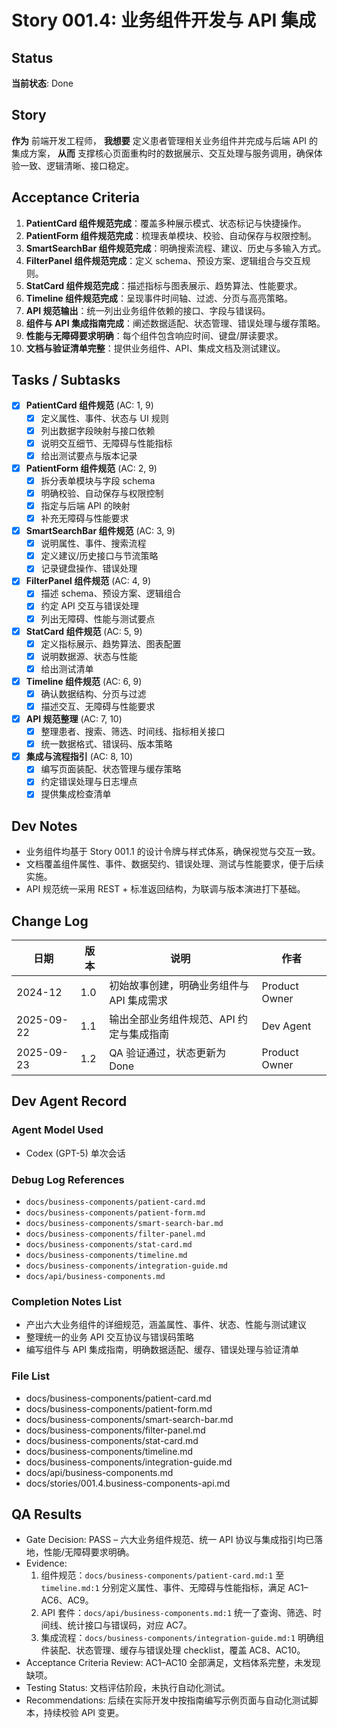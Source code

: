 ﻿# Story 001.4: 业务组件开发与 API 集成

## Status

**当前状态**: Done

## Story

**作为** 前端开发工程师，
**我想要** 定义患者管理相关业务组件并完成与后端 API 的集成方案，
**从而** 支撑核心页面重构时的数据展示、交互处理与服务调用，确保体验一致、逻辑清晰、接口稳定。

## Acceptance Criteria

1. **PatientCard 组件规范完成**：覆盖多种展示模式、状态标记与快捷操作。
2. **PatientForm 组件规范完成**：梳理表单模块、校验、自动保存与权限控制。
3. **SmartSearchBar 组件规范完成**：明确搜索流程、建议、历史与多输入方式。
4. **FilterPanel 组件规范完成**：定义 schema、预设方案、逻辑组合与交互规则。
5. **StatCard 组件规范完成**：描述指标与图表展示、趋势算法、性能要求。
6. **Timeline 组件规范完成**：呈现事件时间轴、过滤、分页与高亮策略。
7. **API 规范输出**：统一列出业务组件依赖的接口、字段与错误码。
8. **组件与 API 集成指南完成**：阐述数据适配、状态管理、错误处理与缓存策略。
9. **性能与无障碍要求明确**：每个组件包含响应时间、键盘/屏读要求。
10. **文档与验证清单完整**：提供业务组件、API、集成文档及测试建议。

## Tasks / Subtasks

- [x] **PatientCard 组件规范** (AC: 1, 9)
  - [x] 定义属性、事件、状态与 UI 规则
  - [x] 列出数据字段映射与接口依赖
  - [x] 说明交互细节、无障碍与性能指标
  - [x] 给出测试要点与版本记录

- [x] **PatientForm 组件规范** (AC: 2, 9)
  - [x] 拆分表单模块与字段 schema
  - [x] 明确校验、自动保存与权限控制
  - [x] 指定与后端 API 的映射
  - [x] 补充无障碍与性能要求

- [x] **SmartSearchBar 组件规范** (AC: 3, 9)
  - [x] 说明属性、事件、搜索流程
  - [x] 定义建议/历史接口与节流策略
  - [x] 记录键盘操作、错误处理

- [x] **FilterPanel 组件规范** (AC: 4, 9)
  - [x] 描述 schema、预设方案、逻辑组合
  - [x] 约定 API 交互与错误处理
  - [x] 列出无障碍、性能与测试要点

- [x] **StatCard 组件规范** (AC: 5, 9)
  - [x] 定义指标展示、趋势算法、图表配置
  - [x] 说明数据源、状态与性能
  - [x] 给出测试清单

- [x] **Timeline 组件规范** (AC: 6, 9)
  - [x] 确认数据结构、分页与过滤
  - [x] 描述交互、无障碍与性能要求

- [x] **API 规范整理** (AC: 7, 10)
  - [x] 整理患者、搜索、筛选、时间线、指标相关接口
  - [x] 统一数据格式、错误码、版本策略

- [x] **集成与流程指引** (AC: 8, 10)
  - [x] 编写页面装配、状态管理与缓存策略
  - [x] 约定错误处理与日志埋点
  - [x] 提供集成检查清单

## Dev Notes

- 业务组件均基于 Story 001.1 的设计令牌与样式体系，确保视觉与交互一致。
- 文档覆盖组件属性、事件、数据契约、错误处理、测试与性能要求，便于后续实施。
- API 规范统一采用 REST + 标准返回结构，为联调与版本演进打下基础。

## Change Log

| 日期       | 版本 | 说明                                      | 作者          |
| ---------- | ---- | ----------------------------------------- | ------------- |
| 2024-12    | 1.0  | 初始故事创建，明确业务组件与 API 集成需求 | Product Owner |
| 2025-09-22 | 1.1  | 输出全部业务组件规范、API 约定与集成指南  | Dev Agent     |
| 2025-09-23 | 1.2  | QA 验证通过，状态更新为 Done              | Product Owner |

## Dev Agent Record

### Agent Model Used

- Codex (GPT-5) 单次会话

### Debug Log References

- `docs/business-components/patient-card.md`
- `docs/business-components/patient-form.md`
- `docs/business-components/smart-search-bar.md`
- `docs/business-components/filter-panel.md`
- `docs/business-components/stat-card.md`
- `docs/business-components/timeline.md`
- `docs/business-components/integration-guide.md`
- `docs/api/business-components.md`

### Completion Notes List

- 产出六大业务组件的详细规范，涵盖属性、事件、状态、性能与测试建议
- 整理统一的业务 API 交互协议与错误码策略
- 编写组件与 API 集成指南，明确数据适配、缓存、错误处理与验证清单

### File List

- docs/business-components/patient-card.md
- docs/business-components/patient-form.md
- docs/business-components/smart-search-bar.md
- docs/business-components/filter-panel.md
- docs/business-components/stat-card.md
- docs/business-components/timeline.md
- docs/business-components/integration-guide.md
- docs/api/business-components.md
- docs/stories/001.4.business-components-api.md

## QA Results

- Gate Decision: PASS – 六大业务组件规范、统一 API 协议与集成指引均已落地，性能/无障碍要求明确。
- Evidence:
  1. 组件规范：`docs/business-components/patient-card.md:1` 至 `timeline.md:1` 分别定义属性、事件、无障碍与性能指标，满足 AC1–AC6、AC9。
  2. API 套件：`docs/api/business-components.md:1` 统一了查询、筛选、时间线、统计接口与错误码，对应 AC7。
  3. 集成流程：`docs/business-components/integration-guide.md:1` 明确组件装配、状态管理、缓存与错误处理 checklist，覆盖 AC8、AC10。
- Acceptance Criteria Review: AC1–AC10 全部满足，文档体系完整，未发现缺项。
- Testing Status: 文档评估阶段，未执行自动化测试。
- Recommendations: 后续在实际开发中按指南编写示例页面与自动化测试脚本，持续校验 API 变更。
